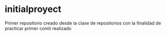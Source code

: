 # initialproyect
Primer repositorio creado desde la clase de repositorios con la finalidad de practicar
primer comit realizado

